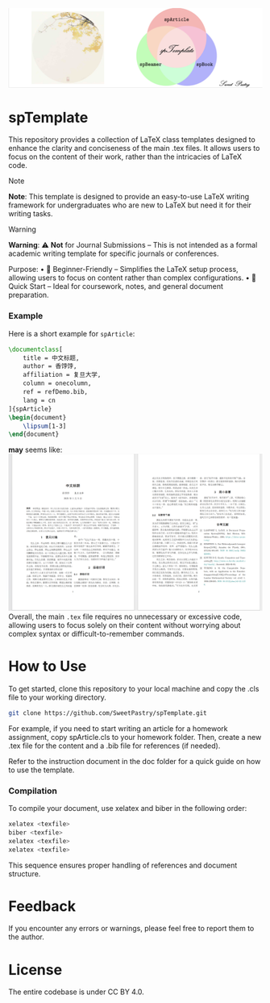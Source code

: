 ![Cover](cover.png)

# spTemplate
This repository provides a collection of LaTeX class templates designed to enhance the clarity and conciseness of the main .tex files. It allows users to focus on the content of their work, rather than the intricacies of LaTeX code.

> [!Note]
> **Note**: This template is designed to provide an easy-to-use LaTeX writing framework for undergraduates who are new to LaTeX but need it for their writing tasks. 

> [!Warning]
> **Warning**: ⚠️ **Not** for Journal Submissions – This is not intended as a formal academic writing template for specific journals or conferences.

Purpose:
	•	📄 Beginner-Friendly – Simplifies the LaTeX setup process, allowing users to focus on content rather than complex configurations.
	•	🚀 Quick Start – Ideal for coursework, notes, and general document preparation.

### Example
Here is a short example for `spArticle`:
```LaTeX
\documentclass[
    title = 中文标题,
    author = 香饽饽,
    affiliation = 复旦大学,
    column = onecolumn,
    ref = refDemo.bib,
    lang = cn
]{spArticle}
\begin{document}
    \lipsum[1-3]
\end{document}
```
**may** seems like:
![demo](image/README/1736233009539.png)
Overall, the main `.tex` file requires no unnecessary or excessive code, allowing users to focus solely on their content without worrying about complex syntax or difficult-to-remember commands.

# How to Use

To get started, clone this repository to your local machine and copy the .cls file to your working directory.

```bash
git clone https://github.com/SweetPastry/spTemplate.git
```

For example, if you need to start writing an article for a homework assignment, copy spArticle.cls to your homework folder. Then, create a new .tex file for the content and a .bib file for references (if needed).

Refer to the instruction document in the doc folder for a quick guide on how to use the template.

### Compilation

To compile your document, use xelatex and biber in the following order:

```bash
xelatex <texfile>
biber <texfile>
xelatex <texfile>
xelatex <texfile>
```

This sequence ensures proper handling of references and document structure.

# Feedback
If you encounter any errors or warnings, please feel free to report them to the author.

# License
The entire codebase is under CC BY 4.0.